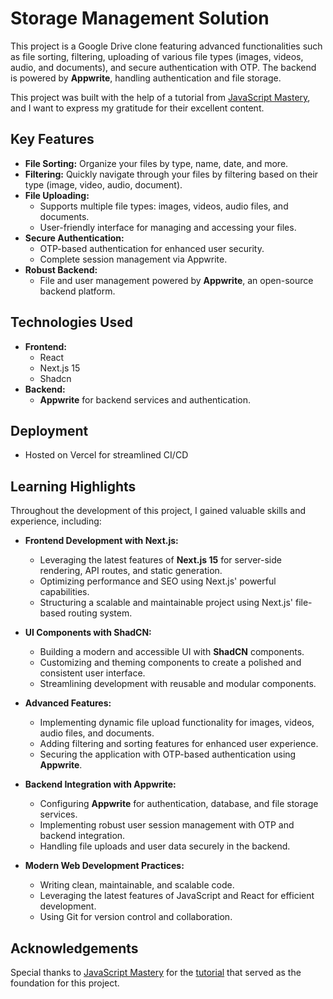 # Storage Management Solution

This project is a Google Drive clone featuring advanced functionalities such as file sorting, filtering, uploading of various file types (images, videos, audio, and documents), and secure authentication with OTP. The backend is powered by **Appwrite**, handling authentication and file storage.

This project was built with the help of a tutorial from [JavaScript Mastery](https://www.jsmastery.pro/), and I want to express my gratitude for their excellent content.

## Key Features

- **File Sorting:** Organize your files by type, name, date, and more.
- **Filtering:** Quickly navigate through your files by filtering based on their type (image, video, audio, document).
- **File Uploading:**
    - Supports multiple file types: images, videos, audio files, and documents.
    - User-friendly interface for managing and accessing your files.
- **Secure Authentication:**
    - OTP-based authentication for enhanced user security.
    - Complete session management via Appwrite.
- **Robust Backend:**
    - File and user management powered by **Appwrite**, an open-source backend platform.

## Technologies Used

- **Frontend:**
    - React
    - Next.js 15
    - Shadcn
- **Backend:**
    - **Appwrite** for backend services and authentication.


## Deployment
- Hosted on Vercel for streamlined CI/CD

## Learning Highlights

Throughout the development of this project, I gained valuable skills and experience, including:

- **Frontend Development with Next.js:**
    - Leveraging the latest features of **Next.js 15** for server-side rendering, API routes, and static generation.
    - Optimizing performance and SEO using Next.js' powerful capabilities.
    - Structuring a scalable and maintainable project using Next.js' file-based routing system.

- **UI Components with ShadCN:**
    - Building a modern and accessible UI with **ShadCN** components.
    - Customizing and theming components to create a polished and consistent user interface.
    - Streamlining development with reusable and modular components.

- **Advanced Features:**
    - Implementing dynamic file upload functionality for images, videos, audio files, and documents.
    - Adding filtering and sorting features for enhanced user experience.
    - Securing the application with OTP-based authentication using **Appwrite**.

- **Backend Integration with Appwrite:**
    - Configuring **Appwrite** for authentication, database, and file storage services.
    - Implementing robust user session management with OTP and backend integration.
    - Handling file uploads and user data securely in the backend.

- **Modern Web Development Practices:**
    - Writing clean, maintainable, and scalable code.
    - Leveraging the latest features of JavaScript and React for efficient development.
    - Using Git for version control and collaboration.


## Acknowledgements

Special thanks to [JavaScript Mastery](https://www.jsmastery.pro/) for the [tutorial](https://www.youtube.com/watch?v=lie0cr3wESQ) that served as the foundation for this project.